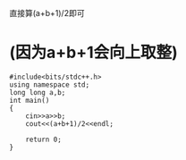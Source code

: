 直接算(a+b+1)/2即可

# (因为a+b+1会向上取整)
```
#include<bits/stdc++.h>
using namespace std;
long long a,b;
int main()
{
	cin>>a>>b;
	cout<<(a+b+1)/2<<endl;
	
	return 0;
}
```